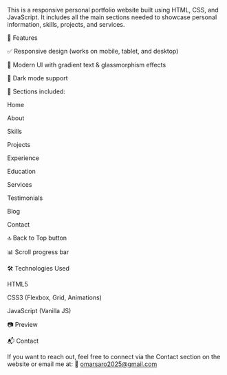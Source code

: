 This is a responsive personal portfolio website built using HTML, CSS, and JavaScript.
It includes all the main sections needed to showcase personal information, skills, projects, and services.

🚀 Features

✅ Responsive design (works on mobile, tablet, and desktop)

🎨 Modern UI with gradient text & glassmorphism effects

🌙 Dark mode support

📂 Sections included:

Home

About

Skills

Projects

Experience

Education

Services

Testimonials

Blog

Contact

🔝 Back to Top button

📊 Scroll progress bar

🛠️ Technologies Used

HTML5

CSS3 (Flexbox, Grid, Animations)

JavaScript (Vanilla JS)

📷 Preview

📬 Contact

If you want to reach out, feel free to connect via the Contact section on the website or email me at:
📧 omarsaro2025@gmail.com
